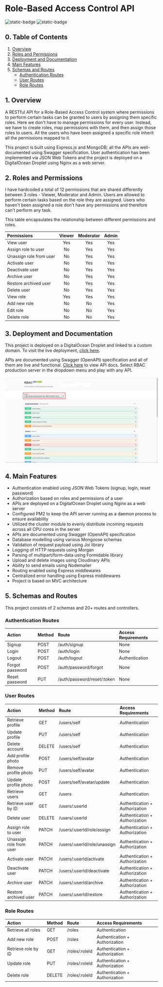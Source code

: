 # Role-Based Access Control API

![static-badge](https://img.shields.io/badge/built_with-love-red?style=for-the-badge)
![static-badge](https://img.shields.io/badge/status-success-limegreen?style=for-the-badge)

## 0. Table of Contents

1. [Overview](#1-overview)
2. [Roles and Permissions](#2-roles-and-permissions)
3. [Deployment and Documentation](#3-deployment-and-documentation)
4. [Main Features](#4-main-features)
5. [Schemas and Routes](#5-schemas-and-routes)
   - [Authentication Routes](#authentication-routes)
   - [User Routes](#user-routes)
   - [Role Routes](#role-routes)

## 1. Overview

A RESTful API for a Role-Based Access Control system where permissions to perform certain tasks can be granted to users by assigning them specific roles. Here we don't have to manage permissions for every user. Instead, we have to create roles, map permissions with them, and then assign those roles to users. All the users who have been assigned a specific role inherit all the permissions mapped to it.

This project is built using Express.js and MongoDB; all the APIs are well-documented using Swagger specification. User authentication has been implemented via JSON Web Tokens and the project is deployed on a DigitalOcean Droplet using Nginx as a web server.

## 2. Roles and Permissions

I have hardcoded a total of 12 permissions that are shared differently between 3 roles - Viewer, Moderator and Admin. Users are allowed to perform certain tasks based on the role they are assigned. Users who haven't been assigned a role don't have any permissions and therefore can't perform any task.

This table encapsulates the relationship between different permissions and roles.

| Permissions             | Viewer | Moderator | Admin |
| :---------------------- | :----: | :-------: | :---: |
| View user               |  Yes   |    Yes    |  Yes  |
| Assign role to user     |   No   |    Yes    |  Yes  |
| Unassign role from user |   No   |    Yes    |  Yes  |
| Activate user           |   No   |    Yes    |  Yes  |
| Deactivate user         |   No   |    Yes    |  Yes  |
| Archive user            |   No   |    Yes    |  Yes  |
| Restore archived user   |   No   |    Yes    |  Yes  |
| Delete user             |   No   |    Yes    |  Yes  |
| View role               |  Yes   |    Yes    |  Yes  |
| Add new role            |   No   |    No     |  Yes  |
| Edit role               |   No   |    No     |  Yes  |
| Delete role             |   No   |    No     |  Yes  |

## 3. Deployment and Documentation

This project is deployed on a DigitalOcean Droplet and linked to a custom domain. To visit the live deployment, [click here](http://api.rbac.shubhampurwar.in).

APIs are documented using Swagger (OpenAPI) specification and all of them are live and functional. [Click here](http://api.rbac.shubhampurwar.in/docs/swagger) to view API docs. Select RBAC production server in the dropdown menu and play with any API.

[![Documentation Preview](/media/swagger.png)](http://api.rbac.shubhampurwar.in/docs/swagger)

## 4. Main Features

- Authentication enabled using JSON Web Tokens (signup, login, reset password)
- Authorization based on roles and permissions of a user
- APIs are deployed on a DigitalOcean Droplet using Nginx as a web server
- Configured PM2 to keep the API server running as a daemon process to ensure availability
- Utilized the cluster module to evenly distribute incoming requests across all CPU cores in the server
- APIs are documented using Swagger (OpenAPI) specification
- Database modelling using various Mongoose schemas
- Validation of request payload using Joi library
- Logging of HTTP requests using Morgan
- Parsing of multipart/form-data using Formidable library
- Upload and delete images using Cloudinary APIs
- Ability to send emails using Nodemailer
- Routing enabled using Express middlewares
- Centralized error handling using Express middlewares
- Project is based on MVC architecture

## 5. Schemas and Routes

This project consists of 2 schemas and 20+ routes and controllers.

### Authentication Routes

| Action          | Method | Route                       | Access Requirements |
| :-------------- | :----- | :-------------------------- | :------------------ |
| Signup          | POST   | /auth/signup                | None                |
| Login           | POST   | /auth/login                 | None                |
| Logout          | POST   | /auth/logout                | Authentication      |
| Forgot password | POST   | /auth/password/forgot       | None                |
| Reset password  | PUT    | /auth/password/reset/:token | None                |

### User Routes

| Action                  | Method | Route                        | Access Requirements            |
| :---------------------- | :----- | :--------------------------- | :----------------------------- |
| Retrieve profile        | GET    | /users/self                  | Authentication                 |
| Update profile          | PUT    | /users/self                  | Authentication                 |
| Delete account          | DELETE | /users/self                  | Authentication                 |
| Add profile photo       | POST   | /users/self/avatar           | Authentication                 |
| Remove profile photo    | PUT    | /users/self/avatar           | Authentication                 |
| Update profile photo    | POST   | /users/self/avatar/update    | Authentication                 |
| Retrieve users          | GET    | /users                       | Authentication                 |
| Retrieve user by ID     | GET    | /users/:userId               | Authentication + Authorization |
| Delete user             | DELETE | /users/:userId               | Authentication + Authorization |
| Assign role to user     | PATCH  | /users/:userId/role/assign   | Authentication + Authorization |
| Unassign role from user | PATCH  | /users/:userId/role/unassign | Authentication + Authorization |
| Activate user           | PATCH  | /users/:userId/activate      | Authentication + Authorization |
| Deactivate user         | PATCH  | /users/:userId/deactivate    | Authentication + Authorization |
| Archive user            | PATCH  | /users/:userId/archive       | Authentication + Authorization |
| Restore archived user   | PATCH  | /users/:userId/restore       | Authentication + Authorization |

### Role Routes

| Action              | Method | Route          | Access Requirements            |
| :------------------ | :----- | :------------- | :----------------------------- |
| Retrieve all roles  | GET    | /roles         | Authentication                 |
| Add new role        | POST   | /roles         | Authentication + Authorization |
| Retrieve role by ID | GET    | /roles/:roleId | Authentication + Authorization |
| Update role         | PUT    | /roles/:roleId | Authentication + Authorization |
| Delete role         | DELETE | /roles/:roleId | Authentication + Authorization |
